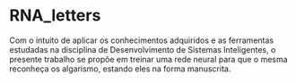 # RNA_letters
Com o intuito de aplicar os conhecimentos adquiridos e as ferramentas estudadas na disciplina de Desenvolvimento de Sistemas Inteligentes, o presente trabalho se propõe em treinar uma rede neural para que o mesma reconheça os algarismo, estando eles na forma manuscrita.
